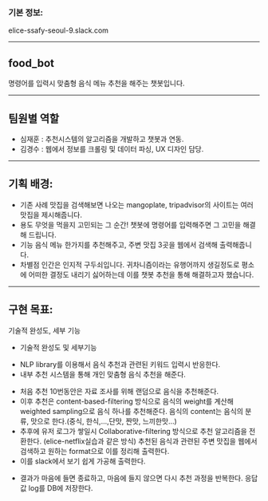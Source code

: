 ### 기본 정보: 
elice-ssafy-seoul-9.slack.com

---

## food_bot
명령어를 입력시 맞춤형 음식 메뉴 추천을 해주는 챗봇입니다.

---

## 팀원별 역할
- 심재훈 : 추천시스템의 알고리즘을 개발하고 챗봇과 연동.
- 김경수 : 웹에서 정보를 크롤링 및 데이터 파싱, UX 디자인 담당.

---
## 기획 배경:
- 기존 사례
맛집을 검색해보면 나오는 mangoplate, tripadvisor의 사이트는 여러 맛집을
제시해줍니다.
- 용도
무엇을 먹을지 고민되는 그 순간! 챗봇에 명령어를 입력해주면 그 고민을 해결해
드립니다.
- 기능
음식 메뉴 한가지를 추천해주고, 주변 맛집 3곳을 웹에서 검색해 출력해줍니다.
- 차별점
인간은 인지적 구두쇠입니다. 귀차니즘이라는 유행어까지 생길정도로 평소에 어떠한
결정도 내리기 싫어하는데 이를 챗봇 추천을 통해 해결하고자 했습니다.

---

## 구현 목표: 
기술적 완성도, 세부 기능
- 기술적 완성도 및 세부기능
* NLP library를 이용해서 음식 추천과 관련된 키워드 입력시 반응한다.
* 내부 추천 시스템을 통해 개인 맞춤형 음식 추천을 해준다.
+ 처음 추천 10번동안은 자료 조사를 위해 랜덤으로 음식을 추천해준다.
+ 이후 추천은 content-based-filtering 방식으로 음식의 weight를 계산해 weighted
sampling으로 음식 하나를 추천해준다. 음식의 content는 음식의 분류, 맛으로
한다.(중식, 한식,...,단맛, 짠맛, 느끼한맛…)
+ 추후에 유저 로그가 쌓일시 Collaborative-filtering 방식으로 추천 알고리즘을
전환한다. (elice-netflix실습과 같은 방식)
추천된 음식과 관련된 주변 맛집을 웹에서 검색하고 원하는 format으로
이를 정리해 출력한다.
+ 이를 slack에서 보기 쉽게 가공해 출력한다.
* 결과가 마음에 들면 종료하고, 마음에 들지 않으면 다시 추천 과정을
반복한다. 응답값 log를 DB에 저장한다.


